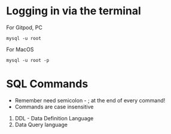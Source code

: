 
# Logging in via the terminal

For Gitpod, PC
```
mysql -u root
```

For MacOS
```
mysql -u root -p
```

# SQL Commands 
* Remember need semicolon - ; at the end of every command! 
* Commands are case insensitive 

1. DDL - Data Definition Language
2. Data Query language

